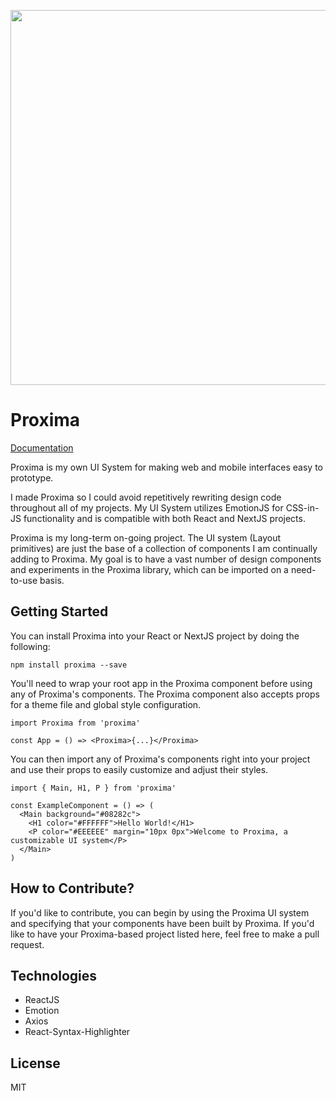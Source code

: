 <p align="center">
  <img width="1200" height="600" src="https://storage.googleapis.com/virgil-f3dca.appspot.com/proximasocial.png">
</p>

# Proxima 

[Documentation](#)

Proxima is my own UI System for making web and mobile interfaces easy to prototype. 

I made Proxima so I could avoid repetitively rewriting design code throughout all of my projects. My UI System utilizes EmotionJS for CSS-in-JS functionality and is compatible with both React and NextJS projects. 

Proxima is my long-term on-going project. The UI system (Layout primitives) are just the base of a collection of components I am continually adding to Proxima. My goal is to have a vast number of design components and experiments in the Proxima library, which can be imported on a need-to-use basis. 


## Getting Started
You can install Proxima into your React or NextJS project by doing the following:
```
npm install proxima --save
```

You'll need to wrap your root app in the Proxima component before using any of Proxima's components. The Proxima component also accepts props for a theme file and global style configuration.

```
import Proxima from 'proxima'

const App = () => <Proxima>{...}</Proxima>
```

You can then import any of Proxima's components right into your project and use their props to easily customize and adjust their styles.
```
import { Main, H1, P } from 'proxima'

const ExampleComponent = () => (
  <Main background="#08282c">
    <H1 color="#FFFFFF">Hello World!</H1>
    <P color="#EEEEEE" margin="10px 0px">Welcome to Proxima, a customizable UI system</P>
  </Main>
)
```

## How to Contribute?
If you'd like to contribute, you can begin by using the Proxima UI system and specifying that your components have been built by Proxima. If you'd like to have your Proxima-based project listed here, feel free to make a pull request. 

## Technologies
* ReactJS
* Emotion
* Axios
* React-Syntax-Highlighter

## License
MIT
